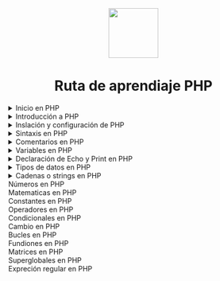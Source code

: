 <div align="center">
  <img align="center" src="https://github.com/Thomas-Boi/devicon/blob/master/icons/php/php-original.svg" height ="100px"/>
  
  # Ruta de aprendiaje PHP 
</div>

<details>
  <summary>
    Inicio en PHP 
  </summary>

***
Antes de continuar se debe de tener una compresión bácica de lo siguiente:
- [HTML](https://github.com/Brayan-Hc11/HTML5)
- [CSS](https://github.com/Brayan-Hc11/css3)
- [JavaScript](https://github.com/Brayan-Hc11/JavaScript)

Si desea aprender algunos de estos temas, pude revisar algunos de mis repositorios en donde podrá encontrar lo fundamental del desarrollo web  
***
</details>

<details>
  <summary>
    Introducción a PHP
  </summary>

  ***
## ¿Qué es PHP?
PHP es un lenguaje sorprendete y pupular, PHP es lo suficientemente potente para ser el núcleo del sistema de blogs más grande de la web [WorPress](https://cloud.google.com/wordpress?utm_source=bing&utm_medium=cpc&utm_campaign=latam-CO-all-es-dr-SKWS-all-all-trial-p-dr-1009897-LUAC0016538&utm_content=text-ad-none-any-DEV_c-CRE_-ADGP_Hybrid%20%7C%20SKWS%20-%20MIX%20%7C%20Txt%20~%20Compute_Wordpress-KWID_43700067399687799-kwd-78203120058646%3Aloc-43&utm_term=KW_Wordpress-ST_Wordpress&gclid=f1719b1327d811e05b3eff6140fd1983&gclsrc=3p.ds&hl=es), PHP también es lo suficientemente profundo como para poder ejecutar grandes redes sociales y es bastante facil de aprender como para ser el primer lenguaje del  lado del servidor para un principiante 

- PHP es un acrónimo de "PHP: Procesador de Hipertexto"
- PHP es un lenguaje de secuencias de código abierto ampliamente utilizado
- Los Scripts de PHP se ejecutan del lado del servidor  

***
## ¿Qué es un archivo PHP?

Los archivos PHP pueden contener texto, HTML, CSS, JavaScript y código PHP. El código PHP se ejecuta en el servidor y el resultado se devuelve al navegador como HTML simple, los archivos PHP tienen la extención _".PHP"_
***

## ¿Qué puede hacer PHP?
- PHP puede generar contenido de página dinámico
- PHP puede crear, abir, leer, escribir, eliminar y cerrar archivos en el servidor
- PHP puede recopilar datos de formulario
- PHP puede enviar y recibir cookies
- PHP puede agregrar, eliminar, modificar datos en base de datos
- PHP se puede usar para controlar el acceso de los usuarios  

Con PHP no está limitado a generar HTML. puede generar imágenes o archivos PDF. También puede generar cualquier texto, como [XHTML](https://books.google.cl/books?hl=es&lr=&id=aaa6EAAAQBAJ&oi=fnd&pg=PA1&dq=Que+es+XHTML+&ots=dpvIvfdlm6&sig=jLY4kEWVofozaOsoWCCt_SFvlDg#v=onepage&q=Que%20es%20XHTML&f=false) y [XMl](https://www.google.com.co/books/edition/XML_pr%C3%A1ctico/x6QToh9wHMYC?hl=es&gbpv=1&dq=Que+es+XML&printsec=frontcover).

***
## ¿Por qué PHP?
- PHP se ejecuta en varias platatoformas _(Windows, Linux, Unix, Mac Os x, etc...)_
- PHP soporta una amplia gama de base de datos
- PHP es gratis, y puedes descargarlo en [PHP.NET](https://www.php.net/)
- PHP es fácil de aprender y se ejecuta de manera eficiente en el lado del servidor

***
## ¿Qué hay de nuevo en PHP 7?
- PHP 7 es mucho más rápido que la popular versión estable anterior (PHP 5.6)
- PHP 7 he mejorado el manejo de los errores 
- PHP 7 admite declaraciones de tipo más estrictas para argumentos de función
- PHP 7 admite nuevos operadores

***
</details>

<details>
  <summary>
    Inslación y configuración de PHP
  </summary>

  ***  
## ¿Qué necesito?
para comenzar a usar PHP, puede:
- Encuentre un servidor web con soporte para PHP y MySQL (Xamm)
- instale un servidor web en su propia PC y luego instale PHP y MySQL

***
## Use un servidor web con soporte PHP

Si su servidor tiene activado el soporte para PHP no es necesario que realice alguna acción. Simplemente cree algunos *.PHP* archivos,colóquelos en su directorio web y el servidor los analizará automáticamente.

No necesita compilar nada ni instalar ninguna herramienta adicional. Debido a que PHP es gratuito, la mayoria de los servidores web ofrecen soporte para PHP.

***
## Configure PHP en su propia PC 
Sin embargo, si su navegador no es compatible con PHP,debe:
- instalar un servidor web que soporte PHP
- instalar PHP
- instalar una base de datos, como MySQL

El sitio web oficial de [PHP.NET](https://www.php.net/) tiene instrucciones de instalación para PHP en su [ManualInstall]( http://php.net/manual/en/install.php). otra opción que puede usar es un compilador en línea.

***
</details>

<details>
  <summary>
    Sintaxis en PHP
  </summary>

***
## Sintaxis PHP
Se ejecuta un Script PHP en el servidor y el resultado HTML sin formato se envía de vuelta al navegador. Un Script se puede colocar en cualquier parte del documento, Un Script PHP comienza con la etiqueta de apertura y finaliza con una etiqueta de cierre.

_Ejemplo:_
~~~
<?php 

  // php code goes here

?>
~~~
La extención predeterminada para los archivos PHP es ".php". Un archivo PHP normalmente contiene etiquetas HTML y algún código de secuensias de comandos PHP.

A continuación, tenemos un ejemplo de un archivo PHP simple, con un script PHP que utiliza una función PHP integrada "Echo" para generar el texto "Hello World!" en una páguina web:
~~~
<!DOCTYPE html>
<hmtl>
  <body>
    <h1> My first PHP page<h1>
     
      <?php 
          Echo "Hello World!";
      ?>
      
  </body>      
</html>
~~~
Note: _las declaraciones en PHP deben de terminar en ;._

***
## Sencibilidad de mayúsculas y minúsculas de PHP 
En, PHP, las palabras clave (P.ej:if, else, while, echo etc...), clases, funciones y funciones definidas por el usuario no distiguen entre mayúsculas y minúsculas.
    
En la siguiente ejemplo, las tres declaraciones de Echo son igules y legales:
 ~~~
    <!DOCTYPE html>
    <html>
      <body>
        
        <?php 
          ECHO "Hello Wordl!<br>";
          echo "Hello Wordl!<br>"
          EcHo "Hello Wordl!<br>"
        ?>
        
      </body>
    </html>
 ~~~
    
Nota: _Sin embargo; ¡Todos los nombres de las variables distinguen entre mayúsculas y minúsculas!_ 
    
Para mejor explicación haremos un ejemplo más, a continuación; ¡solo la primera declaración mostrará el valor de la variable $color!, esto se de a que $color, $coLOR y $COLOR se tratan de tres variables distintas o diferentes.

~~~
    <!DOCTYPE html>
    <html>
      <doby>
        
        <?hp
        $color = "red";
          Echo "My car is ". $color. "<br>";
          Echo "My car is ". $coLOR. "<br>";
          Echo "My car is ". $COLOR. "<br>";
        ?>

    </body>
  </html>      
~~~

***  
</details>

<details>
  <summary>
    Comentarios en PHP
  </summary>

***
  ## Comentarios en PHP 
Un comentario en código PHP es una línea que no se ejecuta como parte del programa. Su único propósito es que alguien que esté mirando el código la lea.
    
Los comentarios se puede utilizar para:
    
- Deje que otros usuarios puedan entender su código
- Recuerde que lo hizo
- Los comentarios puden recordarte lo que estabas pensando cuando esribiste el código

PHP nos permite varias formas de comentar:

_Ejemplo:_

Sintaxis para comentarios de una sola línea:

~~~
<!DOCTYPE html>
    <html>
      <body>
        
        <?php
      //This is a single-line comment

      #This is a single-line comment
        ?>
      </body>
     </hmtl>
~~~

_Ejemplo:_

Sintaxis para comentarios de varias líneas:

~~~
<!DOCTYPE html>
<html>
  <body>

    <?php
    /*
      This is a multiple-lines comment block
      that spans over multiple
      lines
    */
    ?>
        
</html>
</body>      
~~~

Nota: _los comentarios también nos permite omitir partes de códigos:_
    
~~~
<!DOCTYPTE html>
<html>
  <body>
    
    <?php 
  //You can also use comments to leave out parts of a code line
$x =5 /*+15*/ + 5;
  
  Echo: $x;
    ?>
  
  </body>
</html>
~~~  

Si quiere ver mas ejemplos puede visitar el: [Material de apoyo](https://github.com/Brayan-Hc11/PHP/blob/main/EjerciciosPHP/CAP4.PHP)

***
</details>

<details>
  <summary>
    Variables en PHP
  </summary>

  ***
## Variables en PHP
Se puede decir que las variables en programación son "contenedores" los cuales nos permiten almacenar información.

***
## Creación o declaración de variables en PHP 

En PHP, una variable comienza con el signo $, seguido el nombre de la variable:

_Ejemplo:_
~~~
<?php
$text "Hello world!";
$x = 5;
$y = 15.5; 

  Echo $text."<br>";
  Echo $x. "<br>";
  Echo $y. "<br>";
?>
~~~

Después de la ejecución de la instrucciones anteriores, la variable $txt contendrá el valor de Hello world!, la variable $x contendrá el valor de 5 y la variable $y contendrá el valor de 15.5.

Nota: _Cuando asigne un valor de texto a una variable, coloque comillas alrededor del valor._

Nota: _a diferencia  de otros lenguajes de programación,PHP no tiene ningún comando para declarar una variable. Se crea en el momento en que le asigna un valor por primera vez._

***
## Variables PHP     
Una variable puede tener un nombre corto (como x e y) o un nombre más descriptivo (edad, nombre del coche, volumen_total, etc..).
    
Reglas para declarar variables en PHP
- Una variable comienza con el signo $, seguido del nombre de la variable
- Un nombre de variable debe comenzar con una letra o el carácter de subrayado
- Un nombre de variable no pude comenzar con un número
- Un nombre de variable solo puede contener caracteres alfanuméricos y guiones bajos (Az, 0-9 y _)
- Los nombre de las variables distinguen entre mayúsculas y minúsculas ($age y $AGE son dos variables diferentes)

Nota: _¡Recuerde que los nombres de las variables de PHP distinguen entre mayúsculas y minúsculas!_

***
## Variables de salida 

La echo declaración de PHP se usa a menudo para enviar datos a la pantalla.
    
El siguiente ejemplo mostrará cómo generar texto y una variable:

_Ejemplo;_
~~~
    <?php

    $txt = "W3Schools.com";
      Echo "I love $txt!";
    
    ?>
~~~
    
El siguiente ejemplo producirá el mismo resultado que el ejemplo anterior, con la direfencia de que usaremos la concatenación:

_Ejemplo;_
~~~
    <?php

    $txt = "W3Schools.com";
      Echo "I love". $txt."!";

    ?>
~~~

El siguiente ejemplo generará la suma de dos variables de dos formas distintas:

_Ejemplo:_
~~~
    <?php 
  
  $x = 5;
  $y = 4;
    Echo $x + $y;
    
    ?>
~~~

El siguiente ejemplo producirá el mismo resultado que el ejemplo anterior, con la diferencia de que declararemos una variable adicional, en la que se almacenara la opercón a realizar:

_Ejemplo:_
~~~
    <?php 

  $x = 5;
  $y = 5;
  $resultado = $x + $y;
    Echo $resulatado;

      ?>
~~~
Nota: _Aprenderá más sobre la echo declaración y cómo enviar datos a la pantalla más adelante._ 

## PHP es un lenguaje escrito libremente

En el ejmplo anterior, observe que no tuvimos que decirle a PHP qué tipo de datos se almacenarón en las variables.

PHP asocia autimáticamente un tipo de dato a la variable, dependiendo de su valor. Dado que los tipos de datos no se establecen en un sentido estricto, puede hacer cosas como agregar una cadena a un número entero sin causar un error.

En PHP 7, se agregaron declaraciones de tipo. Esto brinda una opción para especificar el tipo esperado al declarar una función, y al habilitar el requisito estricto, arrojará un "Error fatal" en una falta de coincidencia de tipo.

Aprenderá más sobre Strict los non-Strict requisitos y las declaraciones de tipos de datos en el apartado de funciones de PHP.

***
## Alcance de las variables de PHP

En PHP, las variables se puede declarar en cualquier parte del Script. 

El alcance de un variable es la parte del Script donde se puede hacer referencia/utilizar la variable.

PHP tiene tres ámbitos variables diferentes:
- Local
- Global
- Estático

## Alcance Global y Local

Una variable declarada fuera de una función tiene un ALCANCE GLOBAL y solo se puede acceder fuera de una función:

_Ejmeplo:_

variable con alcance global
~~~
<?php
$x = 5; // global scope

function Mytest(){
  //Using x inside this function will generate an error
    Echo "<p>Variable x intside function is: $x</p>";
}

  Mytest();
    Echo "<p>Variable x outside function is: $x</p>";
?>
~~~

Una variable declarada dentro de una función tiene un ÁMBITO LOCAL y solo se puede acceder dentro de esa función:

_Ejmplo:_

Variable con alcance local:
~~~
<?php
  function Mytest(){
  $x =5; //local scope
    Echo "<p>Variable x inside function is: $x</p>";
}

Mytest();
//Using x outside the function will generate an error
  Echo "<p>Variable x outside function is: $x</p>";

?>
~~~

Nota: _Puede tener variables locales con el mismo nombre en diferentes funciones, porque las variables locales solo son reconocidas por la función en la que se declaran._

***
## PHP La palabra clave global

La palabra clave global se utiliza para acceder a una variable global desde dentro de una función.

Para hacer esto , se usa la palabra clave global andes de las variables (dentro de una función):

_EJmplo:_
~~~
<?php

$x = 5;
$y = 10;

  function Mytest(){
    global $x,$y;
      $y = $x + $y;
  }
 
 Mytest();
  Echo $y; #outpus 15 
?>
~~~

PHP también almacena todas las variables globales es un matriz llamada. contiene el nombre de la variable. También se puede acceder a esta matriz desde dentro de las funciónes y se puede usar para actualizar variables globales directamente. $GLOBALS[index] index

El ejemplo anterior se puede reescribir de la siguiente manera:

_Ejemplo:_
~~~
<?php
  
  $x = 5;
  $y = 10;
  
    function Mytest(){
      $GLOBALS['y'] = $GLOBALS['x'] + $GLOBALS['y'];
    }
    
    Mytest();
      Echo $y; // 15
?>
~~~

***
## PHP La palabra clave static 

Normalmente, cuando se completa/ejecuta una función,se eliminan todas sus variables.Sin embargo, aveces queremos que NO se elimine una variable local. lo necesitamos para otro trabajo.

para hacer esto, ues la palabra clase "static" cuando declara la variable por primera vez:

_Ejmplo:_ 
~~~
<?php
function Mytest(){
  static $x = 0;
    Echo = $x;
    $x++;
};

Mytest();
  Echo "<br>";
Mytest();
  Echo "<br>";
Mytest();
  Echo "<br>";
?>
~~~

Entonces, cada vez que se llame a la función, esa variable aún tendrá la información que contenía desde la última vez que se llamó a la función.

Nota: _la variable sigue siendo local para la función._

***  
</details>

<details>
  <summary>
    Declaración de Echo y Print en PHP
  </summary>

  ***
  
## Declaraciones Echo y Print en PHP 

Con PHP, hay dos formas básicas de obtener resultados: echo y print.

En este tutorial estaremos usando *echo* y *print* en la mayoría de los ejemplos. Entoces esté cpitulo tiene un poco más de información sobre esas dos declaraciones de salida.

echo y print son mas o menos lo mismo.Ambos se utilizan para enviar datos a la pantalla.

Las diferencias son pequeñas: echo no tiene valor de retorno mientras que print tiene un valor de retorno de 1 por lo que puede usarse en expreciones. echo puede tomas múltiples parámetros (aun que tal uso es raro) mientras que print puede tomar un argumento. echo es marginalmente más rápido que print.

***
## La declaración de echo de PHP

La declaración de echo la podemos usar con los parentesis o sin ellos. El siguiente ejemplo muestra comó generar texto con el comando de "echo"
 _Ejemplo:_
 
 ~~~
<?php
  Echo "<h2>PHP is Fun!</h2>";
  Echo "Hello world!<br>";
  Echo "I'm about to learn PHP!<br>";
  Echo "This ", "string ", "was ", "made ", "with multiple parameters.";
?>
 ~~~
 
 En el siguiente ejemplo muestra comó generar texto y variables con la declaración de echo:
 _Ejmplo_;
 
 ~~~
 <?php
  $txt1 = "Learn PHP";
  $txt2 = "W3Schools.com";
  $x = 5;
  $y = 4;

    echo "<h2>" . $txt1 . "</h2>";
    echo "Study PHP at " . $txt2 . "<br>";
    echo $x + $y;
 ?>
 ~~~
 
 ***
 ## La declaración print dentro de PHP
 
 La declaración print se puede usar con parentesis o sin ellos, En el sigiuiente ejemplo muestra comó generar texto con el comando print
 _Ejemplo:_
 
 ~~~
 <?php
  print "<h2>PHP is Fun!</h2>";
  print "Hello world!<br>";
  print "I'm about to learn PHP!";
 ?>
 ~~~
 
 En el siguiente ejemplo muestra comó generar testo y variables con la declaración print
 _Ejmplo:_
 
 ~~~
 <?php
$txt1 = "Learn PHP";
$txt2 = "W3Schools.com";
$x = 5;
$y = 4;

print "<h2>" . $txt1 . "</h2>";
print "Study PHP at " . $txt2 . "<br>";
print $x + $y;
?>
 ~~~

***
</details>

<details>
  <summary>
    Tipos de datos en PHP
  </summary>

  ***
  ## Tipos de datos en PHP

Las variables pueden almacenar datos de diferentes tipos, y diferentes tipos datos pueden hacer cosas diferentes.

PHP admite los siguientes tipos de datos:
- Cadena
- Entero
- Flot (número de coma flotante, también llamados dobles)
- Booleano
- Formación (Matricez)
- Objeto 
- Nulo 
- Recurso

## Cadena en PHP

Una cadena es una secuencia de caracteres, como "¡Hola mundo!".

Una cadena puede ser cualquier texto entre comillas.Puede utilizar comillas simples o dobles:

_Ejemplo:_
~~~
<?PHP

  $x = "¡Hello world!";
  $y = '¡Hello World!';

    Echo $x;
    ECho "<br>";
    Echo $y;
?>
~~~

## Entero en PHP

Un tipo de dato entero es un número no decimal entre  -2,147,483,648 y 2,147,483,647.

Reglas para los números enteros: 
- Un número entero debe tener al menos un dígito
- Un número entero no debe de tener un punto decimal
- Un número entero puede ser negativo o positivo
- Los números enteros se puede especificar en: notación decimal(base 10),hexadecimal (base 16),octal (base 8) o binaria (base 2)

En el siguiente ejemplo, $x es un número entero. La función PHP var_dump() devuelve el tipo de dato y el valor:

_Ejemplo:_
~~~
<?php

$x = 5985;
  var_dump($x);
  
?>
~~~

## Flot(Flotante)

Un Float (número de punto flotante ) es un número con un punto decimal o un número en forma exponencial.

En el siguiente ejemplo, $x es un flotante. La función PHP **var_dump()** devuelde el tipo de dato y el valor:

_Ejemplo:_
~~~
<?PHP

  $x = 10.365;
    var_dump($x);
?>
~~~

## PHP booleano 

Un booleano representa dos estados posibles: TRUE(Verdadero) y FALSE(Falso). Los booleanos se utilizan a menudo en pruebas condicionales.

~~~
<?php
$x = True;
$y = False;
?>
~~~



## Formación(Matricez)

Una matriz almacena múltiples valores en un sola variable.

En el siguiente ejemplo, $cars es una matriz. La función PHP var_dump(); devuele el tipo de datos y el valor:

_Ejemplo:_

~~~
<?PHP

  $cars = arary("Volvo","BMW","Toyota");
    var_dump($cars);
    
?>
~~~

*** 
## Objeto en PHP 

Las calses y los objetos son los dos aspectos principales de la programación orientada a objetos.

Una clase es una plantilla para objetos y un objeto es una instancia de una clase.

Cuando se crean los objetos individuales, heredan todas las propiedades y comportamientos de la clase, pero cada objeto tendrá diferentes valores para las propiedades.

Supongamos que tenemos una clase llamada Car. Un automóvil puede tener propiedades como modelo, color, etc. Podemos definir variables como $modelo, $color, etc., para contener los valores de estas propiedades.

Cuando se crean los objetos individuales(Volvo, BMW, Toyota, etc.), heredan todas las propiedades y comportamientos de la clase, pero cada objeto tendrá diferentes valores para las propiedades.

Si crea una función "construct()", PHP llamará automáticamente a esta función cuando cree un objeto de una clase.

_Ejemplo:_

~~~
<?PHP
class Car {

  public $color;
  public $model;
  public function _construct($color,$model) {
    
    $this -> color = $color;
    $this -> model = $model;
  }
  
  public function message(){
    return "My car is a " . $this -> color. " " . $this -> model. "!";  
  }
}

$myCar = new Car("black", "Volvo")
  
  Echo $myCar -> message();
  Echo "<br>";

$myCar = new Car("red", "Toyota");
  Echo $myCar -> message();
?>
~~~

***
## Valor NULO de PHP

Null es un tipo de dato especial qeu solo puede tener un valor: NULL. 

Una variable de tipo de datos NULL es una variable que no tiene ningún valor adignado.

**Sugerencia:** si se crea una variable sin un valor, se le asigna automáticamente un valor NULL.

Las variables también se puede vaciar estableciendo el valor en NULL:

_Ejemplo:_

~~~
<?PHP
$x = "¡Hello world!";
$x = null;

  var_dump($x);
?>
~~~

***
## Recurso PHP
El tipo de dato Recurso especial no es un tipo de datos real. Es el alamacenamiento de una referencia a funciones y recursos externos a PHP.
Un ejemplo común del uso de tipo de dato de recurso es una llamada a la basse de datos.
No hablamos aquí del tipo de recurso, ya que es un tema avanzado.

***
</details>

<details>
  <summary>
    Cadenas o strings en PHP
  </summary>

  ***
## Cadenas en PHP
Una cadena en PHP es una secuencia de caracteres , como lo es "¡Hola mundo!".

***
## Funciones de cadenas de PHP
En es ta capítulo veremos las funciones de cadenas compún para manipular cadenas.

#### Strlen() - Devuelve la longitud de una cadena 
La función PHP "Strlen()" devuelve la longitud de una cadena.

_Ejemplo:_
~~~
<?php
  Echo Strlen("¡Hello World!");//outputs 12
?>
~~~

#### Str_Word_count() Cuenta cada una de las palabras 
La función de PHP Str_Word_Count() Cuenta el número de palabras que se encuentra en una cadena de caracteres.

_Ejemplo:_
~~~
<?php
  Echo Str_Word_count("¡Hello World!");//outputs 2
?>
~~~

#### Strrev () Invierte la cadena
La función PHP Strrev() invierte una cadena 

_Ejemplo:_
~~~
<?php
  Echo Strrev("¡Hello World!");//outputs "!dlroW olleH¡"
?>
~~~

#### Strpos()- Buscar un texto en una cadena de texto
Lafunción Strpos() en PHP busca un texto específico dentro de una cadena. Si se encuentra coincidencia, lafunción devuelve el la prosición del carácter de la primera coincidencia. si no se encuentra ninguna coincidencia devolverá FALSO.

_Ejemplo:_
Busque el texto "Mundo" en la cadena "!Hola mundo¡":

~~~
<?php
  Echo Strpo("!Hello Word¡", "World");//outputs 7
?>
~~~
  
</details>

<deteils>
  <summary>
    Números en PHP
  </summary>
</deteils>

<deteils>
  <summary>
    Matematicas en PHP
  </summary>
</deteils>

<deteils>
  <summary>
    Constantes en PHP
  </summary>
</deteils>

<deteils>
  <summary>
    Operadores en PHP
  </summary>
</deteils>

<deteils>
  <summary>
    Condicionales en PHP
  </summary>
</deteils>

<deteils>
  <summary>
    Cambio en PHP
  </summary>
</deteils>

<deteils>
  <summary>
    Bucles en PHP
  </summary>
</deteils>

<deteils>
  <summary>
    Fundiones en PHP
  </summary>
</deteils>

<deteils>
  <summary>
    Matrices en PHP
  </summary>
</deteils>

<deteils>
  <summary>
    Superglobales en PHP
  </summary>
</deteils>

<deteils>
  <summary>
    Expreción regular en PHP
  </summary>
</deteils>

























































































































































































































   
   
   
   
   
   
        
<!--[practica de PHP](https://www.w3sch
    
[Documentación PHP](https://www.php.net/manual/es/tutorial.php)-->
